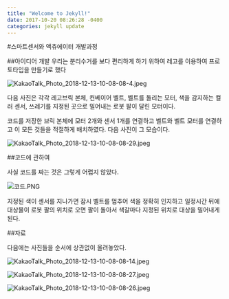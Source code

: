 ```yaml
---
title: "Welcome to Jekyll!"
date: 2017-10-20 08:26:28 -0400
categories: jekyll update
---
```


#스마트센서와 액츄에이터 개발과정

##아이디어 개발
우리는 분리수거를 보다 편리하게 하기 위하여 레고를 이용하여 프로토타입을 만들기로 했다

![KakaoTalk_Photo_2018-12-13-10-08-08-4.jpeg](C:\Users\nsmna\Downloads\아카이브\KakaoTalk_Photo_2018-12-13-10-08-08-4.jpeg)

다음 사진은 각각 레고브릭 본체, 컨베이어 벨트, 벨트를 돌리는 모터, 색을 감지하는 컬러 센서, 쓰레기를 지정된 곳으로 밀어내는 로봇 팔이 달린 모터이다.

코드를 저장한 브릭 본체에 모터 2개와 센서 1개를 연결하고 벨트와 벨트 모터를 연결하고 이 모든 것들을 적절하게 배치하였다. 다음 사진이 그 모습이다.


![KakaoTalk_Photo_2018-12-13-10-08-08-29.jpeg](C:\Users\nsmna\Downloads\아카이브\KakaoTalk_Photo_2018-12-13-10-08-08-29.jpeg)

##코드에 관하여

사실 코드를 짜는 것은 그렇게 어렵지 않았다. 

![코드.PNG](C:\Users\nsmna\Downloads\아카이브\코드.PNG)

지정된 색이 센서를 지나가면 잠시 벨트를 멈추어 색을 정확히 인지하고 일정시간 뒤에 대상물이 로봇 팔의 위치로 오면 팔이 돌아서 색갈마다 지정된 위치로 대상을 밀어내게 된다.

##자료

다음에는 사진들을 순서에 상관없이 올려놓았다.


![KakaoTalk_Photo_2018-12-13-10-08-08-14.jpeg](C:\Users\nsmna\Downloads\아카이브\KakaoTalk_Photo_2018-12-13-10-08-08-14.jpeg)


![KakaoTalk_Photo_2018-12-13-10-08-08-27.jpeg](C:\Users\nsmna\Downloads\아카이브\KakaoTalk_Photo_2018-12-13-10-08-08-27.jpeg)


![KakaoTalk_Photo_2018-12-13-10-08-08-26.jpeg](C:\Users\nsmna\Downloads\아카이브\KakaoTalk_Photo_2018-12-13-10-08-08-26.jpeg)

